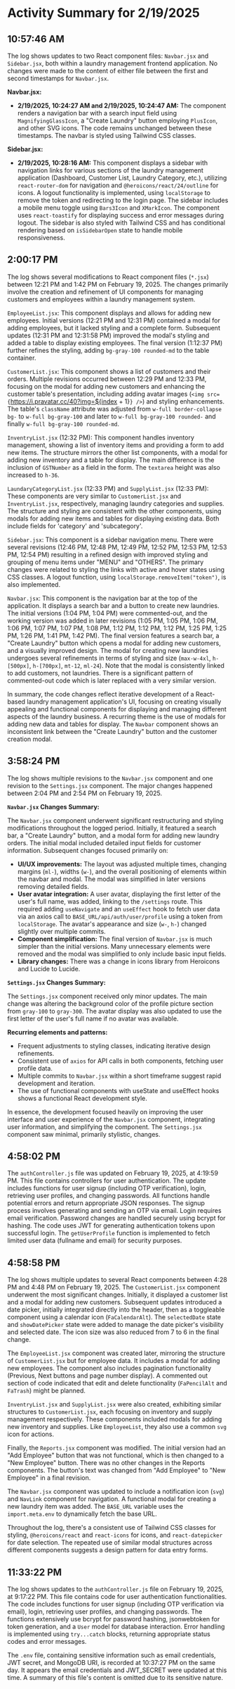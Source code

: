 # Activity Summary for 2/19/2025

## 10:57:46 AM
The log shows updates to two React component files: `Navbar.jsx` and `Sidebar.jsx`, both within a laundry management frontend application.  No changes were made to the content of either file between the first and second timestamps for `Navbar.jsx`.

**Navbar.jsx:**

* **2/19/2025, 10:24:27 AM and 2/19/2025, 10:24:47 AM:** The component renders a navigation bar with a search input field using `MagnifyingGlassIcon`, a "Create Laundry" button employing `PlusIcon`, and other SVG icons.  The code remains unchanged between these timestamps.  The navbar is styled using Tailwind CSS classes.

**Sidebar.jsx:**

* **2/19/2025, 10:28:16 AM:** This component displays a sidebar with navigation links for various sections of the laundry management application (Dashboard, Customer List, Laundry Category, etc.), utilizing `react-router-dom` for navigation and `@heroicons/react/24/outline` for icons.  A logout functionality is implemented, using `localStorage` to remove the token and redirecting to the login page.  The sidebar includes a mobile menu toggle using `Bars3Icon` and `XMarkIcon`.  The component uses `react-toastify` for displaying success and error messages during logout.  The sidebar is also styled with Tailwind CSS and has conditional rendering based on `isSidebarOpen` state to handle mobile responsiveness.


## 2:00:17 PM
The log shows several modifications to React component files (`*.jsx`) between 12:21 PM and 1:42 PM on February 19, 2025.  The changes primarily involve the creation and refinement of UI components for managing customers and employees within a laundry management system.


`EmployeeList.jsx`: This component displays and allows for adding new employees.  Initial versions (12:21 PM and 12:31 PM) contained a modal for adding employees, but it lacked styling and a complete form. Subsequent updates (12:31 PM and 12:31:58 PM) improved the modal's styling and added a table to display existing employees. The final version (1:12:37 PM) further refines the styling, adding `bg-gray-100 rounded-md` to the table container.


`CustomerList.jsx`: This component shows a list of customers and their orders.  Multiple revisions occurred between 12:29 PM and 12:33 PM, focusing on the modal for adding new customers and enhancing the customer table's presentation, including adding avatar images (`<img src={`https://i.pravatar.cc/40?img=${index + 1}`} />`)  and styling enhancements. The table's `className` attribute was adjusted from `w-full border-collapse bg-` to `w-full bg-gray-100` and later to `w-full bg-gray-100 rounded-` and finally `w-full bg-gray-100 rounded-md`.


`InventryList.jsx` (12:32 PM): This component handles inventory management, showing a list of inventory items and providing a form to add new items. The structure mirrors the other list components, with a modal for adding new inventory and a table for display. The main difference is the inclusion of  `GSTNumber` as a field in the form. The `textarea` height was also increased to `h-36`.


`LaundaryCategoryList.jsx` (12:33 PM) and `SupplyList.jsx` (12:33 PM):  These components are very similar to `CustomerList.jsx` and `InventryList.jsx`, respectively, managing laundry categories and supplies.  The structure and styling are consistent with the other components, using modals for adding new items and tables for displaying existing data.  Both include fields for 'category' and 'subcategory'.


`Sidebar.jsx`: This component is a sidebar navigation menu. There were several revisions (12:46 PM, 12:48 PM, 12:49 PM, 12:52 PM, 12:53 PM, 12:53 PM, 12:54 PM) resulting in a refined design with improved styling and grouping of menu items under "MENU" and "OTHERS".  The primary changes were related to styling the links with active and hover states using CSS classes.  A logout function, using `localStorage.removeItem("token")`, is also implemented.


`Navbar.jsx`: This component is the navigation bar at the top of the application.  It displays a search bar and a button to create new laundries.  The initial versions (1:04 PM, 1:04 PM) were commented-out, and the working version was added in later revisions (1:05 PM, 1:05 PM, 1:06 PM, 1:06 PM, 1:07 PM, 1:07 PM, 1:08 PM, 1:12 PM, 1:12 PM, 1:12 PM, 1:25 PM, 1:25 PM, 1:26 PM, 1:41 PM, 1:42 PM). The final version features a search bar, a "Create Laundry" button which opens a modal for adding new customers, and a visually improved design.  The modal for creating new laundries undergoes several refinements in terms of styling and size (`max-w-4xl`, `h-[500px]`, `h-[700px]`, `mt-12`, `ml-24`).  Note that the modal is consistently linked to add customers, not laundries.  There is a significant pattern of commented-out code which is later replaced with a very similar version.

In summary, the code changes reflect iterative development of a React-based laundry management application's UI, focusing on creating visually appealing and functional components for displaying and managing different aspects of the laundry business.  A recurring theme is the use of modals for adding new data and tables for display.  The `Navbar` component shows an inconsistent link between the "Create Laundry" button and the customer creation modal.


## 3:58:24 PM
The log shows multiple revisions to the `Navbar.jsx` component and one revision to the `Settings.jsx` component.  The major changes happened between 2:04 PM and 2:54 PM on February 19, 2025.

**`Navbar.jsx` Changes Summary:**

The `Navbar.jsx` component underwent significant restructuring and styling modifications throughout the logged period.  Initially, it featured a search bar, a "Create Laundry" button, and a modal form for adding new laundry orders.  The initial modal included detailed input fields for customer information.  Subsequent changes focused primarily on:

* **UI/UX improvements:** The layout was adjusted multiple times, changing margins (`ml-`), widths (`w-`), and the overall positioning of elements within the navbar and modal. The modal was simplified in later versions removing detailed fields.
* **User avatar integration:** A user avatar, displaying the first letter of the user's full name, was added, linking to the `/settings` route. This required adding `useNavigate` and an `useEffect` hook to fetch user data via an axios call to `BASE_URL/api/auth/user/profile` using a token from `localStorage`. The avatar's appearance and size (`w-`, `h-`) changed slightly over multiple commits.
* **Component simplification:** The final version of `Navbar.jsx` is much simpler than the initial versions. Many unnecessary elements were removed and the modal was simplified to only include basic input fields.
* **Library changes:**  There was a change in icons library from Heroicons and Lucide to Lucide.


**`Settings.jsx` Changes Summary:**

The `Settings.jsx` component received only minor updates. The main change was altering the background color of the profile picture section from `gray-100` to `gray-300`. The avatar display was also updated to use the first letter of the user's full name if no avatar was available.


**Recurring elements and patterns:**

* Frequent adjustments to styling classes, indicating iterative design refinements.
* Consistent use of `axios` for API calls in both components, fetching user profile data.
* Multiple commits to `Navbar.jsx` within a short timeframe suggest rapid development and iteration.
* The use of functional components with useState and useEffect hooks shows a functional React development style.


In essence, the development focused heavily on improving the user interface and user experience of the `Navbar.jsx` component, integrating user information, and simplifying the component.  The `Settings.jsx` component saw minimal, primarily stylistic, changes.


## 4:58:02 PM
The `authController.js` file was updated on February 19, 2025, at 4:19:59 PM.  This file contains controllers for user authentication.  The update includes functions for user signup (including OTP verification), login, retrieving user profiles, and changing passwords.  All functions handle potential errors and return appropriate JSON responses.  The signup process involves generating and sending an OTP via email.  Login requires email verification. Password changes are handled securely using bcrypt for hashing.  The code uses JWT for generating authentication tokens upon successful login.  The `getUserProfile` function is implemented to fetch limited user data (fullname and email) for security purposes.


## 4:58:58 PM
The log shows multiple updates to several React components between 4:28 PM and 4:48 PM on February 19, 2025.  The `CustomerList.jsx` component underwent the most significant changes.  Initially, it displayed a customer list and a modal for adding new customers. Subsequent updates introduced a date picker, initially integrated directly into the header, then as a toggleable component using a calendar icon (`FaCalendarAlt`). The `selectedDate` state and `showDatePicker` state were added to manage the date picker's visibility and selected date. The icon size was also reduced from 7 to 6 in the final change.

The `EmployeeList.jsx` component was created later, mirroring the structure of `CustomerList.jsx` but for employee data. It includes a modal for adding new employees.  The component also includes pagination functionality (Previous, Next buttons and page number display).  A commented out section of code indicated that edit and delete functionality (`FaPencilAlt` and `FaTrash`) might be planned.

`InventryList.jsx` and `SupplyList.jsx` were also created, exhibiting similar structures to `CustomerList.jsx`, each focusing on inventory and supply management respectively.  These components included modals for adding new inventory and supplies. Like `EmployeeList`, they also use a common `svg` icon for actions.

Finally, the `Reports.jsx` component was modified.  The initial version had an "Add Employee" button that was not functional, which is then changed to a "New Employee" button.  There was no other changes in the Reports components.  The button's text was changed from "Add Employee" to "New Employee" in a final revision.

The `Navbar.jsx` component was updated to include a notification icon (`svg`) and `NavLink` component for navigation.  A functional modal for creating a new laundry item was added.  The `BASE_URL` variable uses the `import.meta.env` to dynamically fetch the base URL.

Throughout the log, there's a consistent use of Tailwind CSS classes for styling,  `@heroicons/react` and `react-icons` for icons, and `react-datepicker` for date selection.  The repeated use of similar modal structures across different components suggests a design pattern for data entry forms.


## 11:33:22 PM
The log shows updates to the `authController.js` file on February 19, 2025, at 9:17:22 PM.  This file contains code for user authentication functionalities.  The code includes functions for user signup (including OTP verification via email), login, retrieving user profiles, and changing passwords.  The functions extensively use bcrypt for password hashing, jsonwebtoken for token generation, and a `User` model for database interaction. Error handling is implemented using `try...catch` blocks, returning appropriate status codes and error messages.

The `.env` file, containing sensitive information such as email credentials, JWT secret, and MongoDB URI, is recorded at 10:37:27 PM on the same day.  It appears the email credentials and JWT_SECRET were updated at this time.  A summary of this file's content is omitted due to its sensitive nature.
